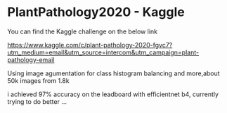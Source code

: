 # PlantPathology2020 - Kaggle 
You can find the Kaggle challenge on the below link

https://www.kaggle.com/c/plant-pathology-2020-fgvc7?utm_medium=email&utm_source=intercom&utm_campaign=plant-pathology-email

Using image agumentation for class histogram balancing and more,about 50k images from 1.8k

i achieved 97% accuracy on the leadboard with efficientnet b4,
currently trying to do better ...

